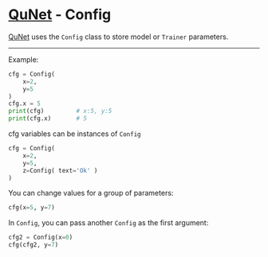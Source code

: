 # [QuNet](README.md) - Config

[QuNet](README.md)  uses the `Config` class to store model or `Trainer` parameters.

<hr>

Example:
```python        
cfg = Config(
    x=2, 
    y=5
)
cfg.x = 5
print(cfg)         # x:5, y:5
print(cfg.x)       # 5
```
cfg variables can be instances of `Config`
```python
cfg = Config(
    x=2, 
    y=5,
    z=Config( text='Ok' )
)
```
You can change values for a group of parameters:
```python
cfg(x=5, y=7)
```
In `Config`, you can pass another `Config` as the first argument:
```python
cfg2 = Config(x=0)
cfg(cfg2, y=7)
```
